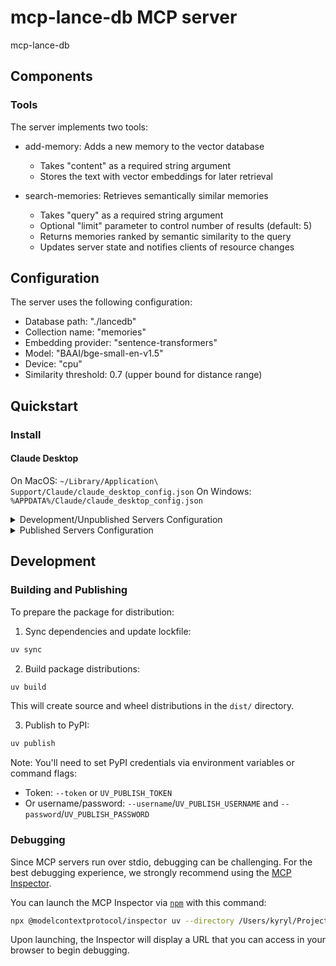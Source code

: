 # mcp-lance-db MCP server

mcp-lance-db

## Components

### Tools

The server implements two tools:
- add-memory: Adds a new memory to the vector database
  - Takes "content" as a required string argument
  - Stores the text with vector embeddings for later retrieval
  
- search-memories: Retrieves semantically similar memories
  - Takes "query" as a required string argument
  - Optional "limit" parameter to control number of results (default: 5)
  - Returns memories ranked by semantic similarity to the query
  - Updates server state and notifies clients of resource changes

## Configuration

The server uses the following configuration:
- Database path: "./lancedb"
- Collection name: "memories"
- Embedding provider: "sentence-transformers"
- Model: "BAAI/bge-small-en-v1.5"
- Device: "cpu"
- Similarity threshold: 0.7 (upper bound for distance range)

## Quickstart

### Install

#### Claude Desktop

On MacOS: `~/Library/Application\ Support/Claude/claude_desktop_config.json`
On Windows: `%APPDATA%/Claude/claude_desktop_config.json`

<details>
  <summary>Development/Unpublished Servers Configuration</summary>
  ```
  "mcpServers": {
    "mcp-lance-db": {
      "command": "uv",
      "args": [
        "--directory",
        "/Users/kyryl/Projects/KOML/MCP/mcp-server-lancedb",
        "run",
        "mcp-lance-db"
      ]
    }
  }
  ```
</details>

<details>
  <summary>Published Servers Configuration</summary>
  ```
  "mcpServers": {
    "mcp-lance-db": {
      "command": "uvx",
      "args": [
        "mcp-lance-db"
      ]
    }
  }
  ```
</details>

## Development

### Building and Publishing

To prepare the package for distribution:

1. Sync dependencies and update lockfile:
```bash
uv sync
```

2. Build package distributions:
```bash
uv build
```

This will create source and wheel distributions in the `dist/` directory.

3. Publish to PyPI:
```bash
uv publish
```

Note: You'll need to set PyPI credentials via environment variables or command flags:
- Token: `--token` or `UV_PUBLISH_TOKEN`
- Or username/password: `--username`/`UV_PUBLISH_USERNAME` and `--password`/`UV_PUBLISH_PASSWORD`

### Debugging

Since MCP servers run over stdio, debugging can be challenging. For the best debugging
experience, we strongly recommend using the [MCP Inspector](https://github.com/modelcontextprotocol/inspector).


You can launch the MCP Inspector via [`npm`](https://docs.npmjs.com/downloading-and-installing-node-js-and-npm) with this command:

```bash
npx @modelcontextprotocol/inspector uv --directory /Users/kyryl/Projects/KOML/MCP/mcp-server-lancedb run mcp-lance-db
```


Upon launching, the Inspector will display a URL that you can access in your browser to begin debugging.
